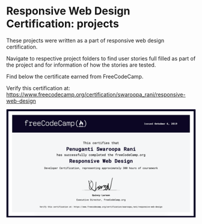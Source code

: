# Responsive Web Design Certification: projects

These projects were written as a part of responsive web design certification.


Navigate to respective project folders to find user stories full filled as part of the project and for information of how the stories are tested.

Find below the certificate earned from FreeCodeCamp.

Verify this certification at: https://www.freecodecamp.org/certification/swaroopa_rani/responsive-web-design

![Certificate](certificate.png)
